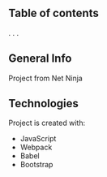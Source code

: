## Table of contents

.
.
.

## General Info

Project from Net Ninja

## Technologies

Project is created with:

<ul>
  <li> JavaScript </li>
  <li> Webpack </li>
  <li> Babel </li>
  <li> Bootstrap </li>
</ul>
